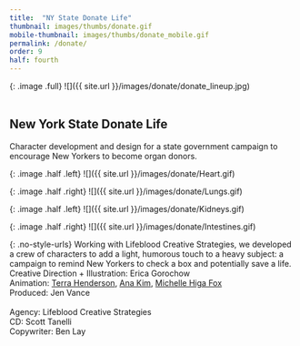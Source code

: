```yaml
---
title:  "NY State Donate Life"
thumbnail: images/thumbs/donate.gif
mobile-thumbnail: images/thumbs/donate_mobile.gif
permalink: /donate/
order: 9
half: fourth
---
```

{: .image .full}
![]({{ site.url }}/images/donate/donate_lineup.jpg)
<br/>
<br/>

## **New York State Donate Life**

Character development and design for a state government campaign to encourage New Yorkers to become organ donors.


{: .image .half .left}
![]({{ site.url }}/images/donate/Heart.gif)

{: .image .half .right}
![]({{ site.url }}/images/donate/Lungs.gif)

{: .image .half .left}
![]({{ site.url }}/images/donate/Kidneys.gif)

{: .image .half .right}
![]({{ site.url }}/images/donate/Intestines.gif)


{: .no-style-urls}
Working with Lifeblood Creative Strategies, we developed a crew of characters to add a light, humorous touch to a heavy subject: a campaign to remind New Yorkers to check a box and potentially save a life.
<br/>
Creative Direction + Illustration: Erica Gorochow <br/>
Animation: [Terra Henderson](http://terrahenderson.com), [Ana Kim](http://www.anajkim.com/), [Michelle Higa Fox](http://slanted.studio) <br/>
Produced: Jen Vance <br/>
<br/>
Agency: Lifeblood Creative Strategies <br/>
CD: Scott Tanelli <br/>
Copywriter: Ben Lay <br/>
